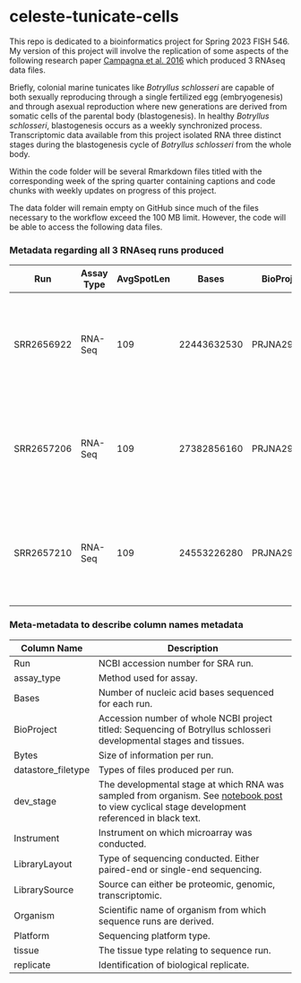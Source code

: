 # celeste-tunicate-cells

This repo is dedicated to a bioinformatics project for Spring 2023 FISH 546. My version of this project will involve the replication of some aspects of the following research paper [Campagna et al. 2016](https://bmcgenomics.biomedcentral.com/articles/10.1186/s12864-016-2598-1) which produced 3 RNAseq data files.

Briefly, colonial marine tunicates like *Botryllus schlosseri* are capable of both sexually reproducing through a single fertilized egg (embryogenesis) and through asexual reproduction where new generations are derived from somatic cells of the parental body (blastogenesis). In healthy *Botryllus schlosseri*, blastogenesis occurs as a weekly synchronized process. Transcriptomic data available from this project isolated RNA three distinct stages during the blastogenesis cycle of *Botryllus schlosseri* from the whole body.

Within the code folder will be several Rmarkdown files titled with the corresponding week of the spring quarter containing captions and code chunks with weekly updates on progress of this project.

The data folder will remain empty on GitHub since much of the files necessary to the workflow exceed the 100 MB limit. However, the code will be able to access the following data files.

### Metadata regarding all 3 RNAseq runs produced

| Run        | Assay Type | AvgSpotLen | Bases       | BioProject  | BioSample    | BioSampleModel | BREED          | Bytes       | Center Name                  | collected_by    | Collection_Date | Consent | DATASTORE filetype | DATASTORE provider | DATASTORE region               | Depth         | dev_stage | Experiment | geo_loc_name_country | geo_loc_name_country_continent | geo_loc_name                                                        | HOST           | identified_by   | Instrument                 | Isolate        | Isolation_Source                                                                                                                | Library Name     | LibraryLayout | LibrarySelection | LibrarySource  | Organism             | Platform  | ReleaseDate          | create_date          | version | Sample Name              | sex           | SRA Study | Temp | TISSUE       |
|------------|------------|------------|-------------|-------------|--------------|----------------|----------------|-------------|------------------------------|-----------------|-----------------|---------|--------------------|--------------------|--------------------------------|---------------|-----------|------------|----------------------|--------------------------------|---------------------------------------------------------------------|----------------|-----------------|----------------------------|----------------|---------------------------------------------------------------------------------------------------------------------------------|------------------|---------------|------------------|----------------|----------------------|-----------|----------------------|----------------------|---------|--------------------------|---------------|-----------|------|--------------|
| SRR2656922 | RNA-Seq    | 109        | 22443632530 | PRJNA298123 | SAMN04155643 | Invertebrate   | not applicable | 13822722792 | CRIBI - UNIVERSITY OF PADOVA | Fabio Gasparini | 2011-10         | public  | SOLiD_native,sra   | gs,ncbi,s3         | gs.US,ncbi.public,s3.us-east-1 | less than 1 m | 9/8/2     | SRX1337547 | Italy                | Europe                         | Italy: Piers to the south-west of Chioggia centre, Lagoon of Venice | not applicable | Fabio Gasparini | AB 5500xl Genetic Analyzer | not applicable | shell of Mytilus in sheltered areas of a harbor in the shallow water of the littoral zone of a Laguna to a depth of less of 1 m | LIB-SAMN04155643 | PAIRED        | cDNA             | TRANSCRIPTOMIC | Botryllus schlosseri | ABI_SOLID | 2016-04-01T00:00:00Z | 2015-10-19T15:37:00Z | 1       | Development stage 9/8/2  | hermaphrodite | SRP064835 | 6°C  | whole animal |
| SRR2657206 | RNA-Seq    | 109        | 27382856160 | PRJNA298123 | SAMN04155644 | Invertebrate   | not applicable | 16804192824 | CRIBI - UNIVERSITY OF PADOVA | Fabio Gasparini | 2011-10         | public  | SOLiD_native,sra   | gs,ncbi,s3         | gs.US,ncbi.public,s3.us-east-1 | less than 1 m | 9/8/5     | SRX1337802 | Italy                | Europe                         | Italy: Piers to the south-west of Chioggia centre, Lagoon of Venice | not applicable | Fabio Gasparini | AB 5500xl Genetic Analyzer | not applicable | shell of Mytilus in sheltered areas of a harbor in the shallow water of the littoral zone of a Laguna to a depth of less of 1 m | LIB-SAMN04155644 | PAIRED        | cDNA             | TRANSCRIPTOMIC | Botryllus schlosseri | ABI_SOLID | 2016-04-01T00:00:00Z | 2015-10-19T20:09:00Z | 1       | Development stage 9/8/5  | hermaphrodite | SRP064835 | 6°C  | whole animal |
| SRR2657210 | RNA-Seq    | 109        | 24553226280 | PRJNA298123 | SAMN04155645 | Invertebrate   | not applicable | 15151914504 | CRIBI - UNIVERSITY OF PADOVA | Fabio Gasparini | 2011-10         | public  | SOLiD_native,sra   | gs,ncbi,s3         | gs.US,ncbi.public,s3.us-east-1 | less than 1 m | 11/8/6    | SRX1337807 | Italy                | Europe                         | Italy: Piers to the south-west of Chioggia centre, Lagoon of Venice | not applicable | Fabio Gasparini | AB 5500xl Genetic Analyzer | not applicable | shell of Mytilus in sheltered areas of a harbor in the shallow water of the littoral zone of a Laguna to a depth of less of 1 m | LIB-SAMN04155645 | PAIRED        | cDNA             | TRANSCRIPTOMIC | Botryllus schlosseri | ABI_SOLID | 2016-04-01T00:00:00Z | 2015-10-20T10:54:00Z | 1       | Development stage 11/8/6 | hermaphrodite | SRP064835 | 6°C  | whole animal |

### Meta-metadata to describe column names metadata

| Column Name        | Description                                                                                                                                                                                                 |
|--------------------|-------------------------------------------------------------------------------------------------------------------------------------------------------------------------------------------------------------|
| Run                | NCBI accession number for SRA run.                                                                                                                                                                          |
| assay_type         | Method used for assay.                                                                                                                                                                                      |
| Bases              | Number of nucleic acid bases sequenced for each run.                                                                                                                                                        |
| BioProject         | Accession number of whole NCBI project titled: Sequencing of Botryllus schlosseri developmental stages and tissues.                                                                                         |
| Bytes              | Size of information per run.                                                                                                                                                                                |
| datastore_filetype | Types of files produced per run.                                                                                                                                                                            |
| dev_stage          | The developmental stage at which RNA was sampled from organism. See [notebook post](https://valeste.github.io/2023-04-07-2023-04-07-Devo-Bsc/) to view cyclical stage development referenced in black text. |
| Instrument         | Instrument on which microarray was conducted.                                                                                                                                                               |
| LibraryLayout      | Type of sequencing conducted. Either paired-end or single-end sequencing.                                                                                                                                   |
| LibrarySource      | Source can either be proteomic, genomic, transcriptomic.                                                                                                                                                    |
| Organism           | Scientific name of organism from which sequence runs are derived.                                                                                                                                           |
| Platform           | Sequencing platform type.                                                                                                                                                                                   |
| tissue             | The tissue type relating to sequence run.                                                                                                                                                                   |
| replicate          | Identification of biological replicate.                                                                                                                                                                     |
